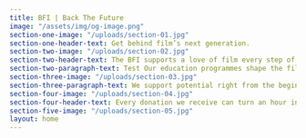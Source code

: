 ```yaml
---
title: BFI | Back The Future
image: "/assets/img/og-image.png"
section-one-image: "/uploads/section-01.jpg"
section-one-header-text: Get behind film’s next generation.
section-two-image: "/uploads/section-02.jpg"
section-two-header-text: The BFI supports a love of film every step of the way.
section-two-paragraph-text: Test Our education programmes shape the film culture of tomorrow by investing in the passion of young people today.  We believe everyone deserves the opportunity to enjoy, learn from, and take their place in film, in whatever way they choose.
section-three-image: "/uploads/section-03.jpg"
section-three-paragraph-text: We support potential right from the beginning.  The work we do deepens engagement with film, enriches learning, builds practical skills, and helps young people to understand and contribute to the world around them. Your help will ensure that everyone who comes through our doors has the BFI behind them, and feels that anything is possible.
section-four-image: "/uploads/section-04.jpg"
section-four-header-text: Every donation we receive can turn an hour into a day, a script into a shoot, a dreamer into an artist.
section-five-image: "/uploads/section-05.jpg"
layout: home
---
```


